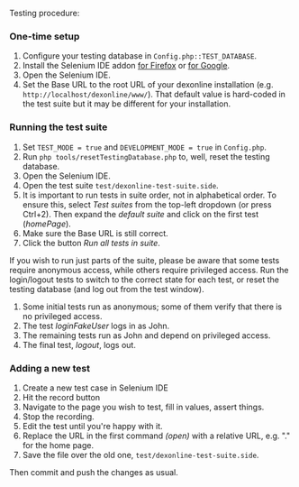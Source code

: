 Testing procedure:

### One-time setup

1. Configure your testing database in `Config.php::TEST_DATABASE`.
2. Install the Selenium IDE addon [for Firefox](https://addons.mozilla.org/en-US/firefox/addon/selenium-ide/) or [for Google](https://chrome.google.com/webstore/detail/selenium-ide/mooikfkahbdckldjjndioackbalphokd).
3. Open the Selenium IDE.
4. Set the Base URL to the root URL of your dexonline installation (e.g. `http://localhost/dexonline/www/`). That default value is hard-coded in the test suite but it may be different for your installation.

### Running the test suite

1. Set `TEST_MODE = true` and `DEVELOPMENT_MODE = true` in `Config.php`.
2. Run `php tools/resetTestingDatabase.php` to, well, reset the testing database.
3. Open the Selenium IDE.
4. Open the test suite `test/dexonline-test-suite.side`.
5. It is important to run tests in suite order, not in alphabetical order. To ensure this, select _Test suites_ from the top-left dropdown (or press Ctrl+2). Then expand the _default suite_ and click on the first test (_homePage_).
6. Make sure the Base URL is still correct.
7. Click the button _Run all tests in suite_.

If you wish to run just parts of the suite, please be aware that some tests require anonymous access, while others require privileged access. Run the login/logout tests to switch to the correct state for each test, or reset the testing database (and log out from the test window).

1. Some initial tests run as anonymous; some of them verify that there is no privileged access.
2. The test _loginFakeUser_ logs in as John.
3. The remaining tests run as John and depend on privileged access.
4. The final test, _logout_, logs out.

### Adding a new test

1. Create a new test case in Selenium IDE
2. Hit the record button
3. Navigate to the page you wish to test, fill in values, assert things.
4. Stop the recording.
5. Edit the test until you're happy with it.
6. Replace the URL in the first command _(open)_ with a relative URL, e.g. "." for the home page.
7. Save the file over the old one, `test/dexonline-test-suite.side`.

Then commit and push the changes as usual.

